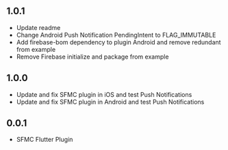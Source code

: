 ## 1.0.1

* Update readme
* Change Android Push  Notification PendingIntent to FLAG_IMMUTABLE
* Add firebase-bom dependency to plugin Android and remove redundant from example
* Remove Firebase initialize and package from example

## 1.0.0

* Update and fix SFMC plugin in iOS and test Push Notifications
* Update and fix SFMC plugin in Android and test Push Notifications

## 0.0.1

* SFMC Flutter Plugin
